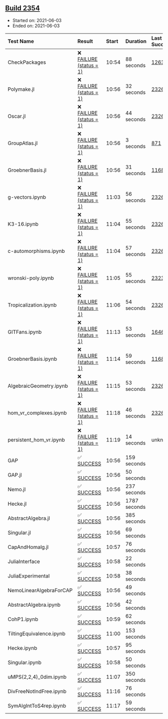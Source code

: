 ## [Build 2354](https://oscarci.mathematik.uni-kl.de/job/oscar-stable/2354/)

* Started on: 2021-06-03
* Ended on: 2021-06-03

| Test Name    | Result | Start | Duration | Last Success | First Failure |
|:-------------|:-------|:------|:---------|:-------------|:--------------|
| CheckPackages | ❌ [FAILURE (status = 1)](https://oscarci.mathematik.uni-kl.de/job/oscar-stable/2354/artifact/logs/build-2354/CheckPackages.log) | 10:54 | 88 seconds | [1263](https://oscarci.mathematik.uni-kl.de/job/oscar-stable/1263/) | [1264](https://oscarci.mathematik.uni-kl.de/job/oscar-stable/1264/) |
| Polymake.jl | ❌ [FAILURE (status = 1)](https://oscarci.mathematik.uni-kl.de/job/oscar-stable/2354/artifact/logs/build-2354/Polymake.jl.log) | 10:56 | 32 seconds | [2326](https://oscarci.mathematik.uni-kl.de/job/oscar-stable/2326/) | [2327](https://oscarci.mathematik.uni-kl.de/job/oscar-stable/2327/) |
| Oscar.jl | ❌ [FAILURE (status = 1)](https://oscarci.mathematik.uni-kl.de/job/oscar-stable/2354/artifact/logs/build-2354/Oscar.jl.log) | 10:56 | 44 seconds | [2326](https://oscarci.mathematik.uni-kl.de/job/oscar-stable/2326/) | [2327](https://oscarci.mathematik.uni-kl.de/job/oscar-stable/2327/) |
| GroupAtlas.jl | ❌ [FAILURE (status = 1)](https://oscarci.mathematik.uni-kl.de/job/oscar-stable/2354/artifact/logs/build-2354/GroupAtlas.jl.log) | 10:56 | 3 seconds | [871](https://oscarci.mathematik.uni-kl.de/job/oscar-stable/871/) | [872](https://oscarci.mathematik.uni-kl.de/job/oscar-stable/872/) |
| GroebnerBasis.jl | ❌ [FAILURE (status = 1)](https://oscarci.mathematik.uni-kl.de/job/oscar-stable/2354/artifact/logs/build-2354/GroebnerBasis.jl.log) | 10:56 | 31 seconds | [1168](https://oscarci.mathematik.uni-kl.de/job/oscar-stable/1168/) | [1169](https://oscarci.mathematik.uni-kl.de/job/oscar-stable/1169/) |
| g-vectors.ipynb | ❌ [FAILURE (status = 1)](https://oscarci.mathematik.uni-kl.de/job/oscar-stable/2354/artifact/logs/build-2354/g-vectors.ipynb.log) | 11:03 | 56 seconds | [2326](https://oscarci.mathematik.uni-kl.de/job/oscar-stable/2326/) | [2327](https://oscarci.mathematik.uni-kl.de/job/oscar-stable/2327/) |
| K3-16.ipynb | ❌ [FAILURE (status = 1)](https://oscarci.mathematik.uni-kl.de/job/oscar-stable/2354/artifact/logs/build-2354/K3-16.ipynb.log) | 11:04 | 55 seconds | [2326](https://oscarci.mathematik.uni-kl.de/job/oscar-stable/2326/) | [2327](https://oscarci.mathematik.uni-kl.de/job/oscar-stable/2327/) |
| c-automorphisms.ipynb | ❌ [FAILURE (status = 1)](https://oscarci.mathematik.uni-kl.de/job/oscar-stable/2354/artifact/logs/build-2354/c-automorphisms.ipynb.log) | 11:04 | 57 seconds | [2326](https://oscarci.mathematik.uni-kl.de/job/oscar-stable/2326/) | [2327](https://oscarci.mathematik.uni-kl.de/job/oscar-stable/2327/) |
| wronski-poly.ipynb | ❌ [FAILURE (status = 1)](https://oscarci.mathematik.uni-kl.de/job/oscar-stable/2354/artifact/logs/build-2354/wronski-poly.ipynb.log) | 11:05 | 55 seconds | [2323](https://oscarci.mathematik.uni-kl.de/job/oscar-stable/2323/) | [2324](https://oscarci.mathematik.uni-kl.de/job/oscar-stable/2324/) |
| Tropicalization.ipynb | ❌ [FAILURE (status = 1)](https://oscarci.mathematik.uni-kl.de/job/oscar-stable/2354/artifact/logs/build-2354/Tropicalization.ipynb.log) | 11:06 | 54 seconds | [2326](https://oscarci.mathematik.uni-kl.de/job/oscar-stable/2326/) | [2327](https://oscarci.mathematik.uni-kl.de/job/oscar-stable/2327/) |
| GITFans.ipynb | ❌ [FAILURE (status = 1)](https://oscarci.mathematik.uni-kl.de/job/oscar-stable/2354/artifact/logs/build-2354/GITFans.ipynb.log) | 11:13 | 53 seconds | [1646](https://oscarci.mathematik.uni-kl.de/job/oscar-stable/1646/) | [1647](https://oscarci.mathematik.uni-kl.de/job/oscar-stable/1647/) |
| GroebnerBasis.ipynb | ❌ [FAILURE (status = 1)](https://oscarci.mathematik.uni-kl.de/job/oscar-stable/2354/artifact/logs/build-2354/GroebnerBasis.ipynb.log) | 11:14 | 59 seconds | [1168](https://oscarci.mathematik.uni-kl.de/job/oscar-stable/1168/) | [1169](https://oscarci.mathematik.uni-kl.de/job/oscar-stable/1169/) |
| AlgebraicGeometry.ipynb | ❌ [FAILURE (status = 1)](https://oscarci.mathematik.uni-kl.de/job/oscar-stable/2354/artifact/logs/build-2354/AlgebraicGeometry.ipynb.log) | 11:15 | 53 seconds | [2326](https://oscarci.mathematik.uni-kl.de/job/oscar-stable/2326/) | [2327](https://oscarci.mathematik.uni-kl.de/job/oscar-stable/2327/) |
| hom_vr_complexes.ipynb | ❌ [FAILURE (status = 1)](https://oscarci.mathematik.uni-kl.de/job/oscar-stable/2354/artifact/logs/build-2354/hom_vr_complexes.ipynb.log) | 11:18 | 46 seconds | [2326](https://oscarci.mathematik.uni-kl.de/job/oscar-stable/2326/) | [2327](https://oscarci.mathematik.uni-kl.de/job/oscar-stable/2327/) |
| persistent_hom_vr.ipynb | ❌ [FAILURE (status = 1)](https://oscarci.mathematik.uni-kl.de/job/oscar-stable/2354/artifact/logs/build-2354/persistent_hom_vr.ipynb.log) | 11:19 | 14 seconds | unknown | unknown |
| GAP | ✅ [SUCCESS](https://oscarci.mathematik.uni-kl.de/job/oscar-stable/2354/artifact/logs/build-2354/GAP.log) | 10:56 | 159 seconds |  |  |
| GAP.jl | ✅ [SUCCESS](https://oscarci.mathematik.uni-kl.de/job/oscar-stable/2354/artifact/logs/build-2354/GAP.jl.log) | 10:56 | 50 seconds |  |  |
| Nemo.jl | ✅ [SUCCESS](https://oscarci.mathematik.uni-kl.de/job/oscar-stable/2354/artifact/logs/build-2354/Nemo.jl.log) | 10:56 | 237 seconds |  |  |
| Hecke.jl | ✅ [SUCCESS](https://oscarci.mathematik.uni-kl.de/job/oscar-stable/2354/artifact/logs/build-2354/Hecke.jl.log) | 10:56 | 1787 seconds |  |  |
| AbstractAlgebra.jl | ✅ [SUCCESS](https://oscarci.mathematik.uni-kl.de/job/oscar-stable/2354/artifact/logs/build-2354/AbstractAlgebra.jl.log) | 10:56 | 385 seconds |  |  |
| Singular.jl | ✅ [SUCCESS](https://oscarci.mathematik.uni-kl.de/job/oscar-stable/2354/artifact/logs/build-2354/Singular.jl.log) | 10:56 | 69 seconds |  |  |
| CapAndHomalg.jl | ✅ [SUCCESS](https://oscarci.mathematik.uni-kl.de/job/oscar-stable/2354/artifact/logs/build-2354/CapAndHomalg.jl.log) | 10:57 | 76 seconds |  |  |
| JuliaInterface | ✅ [SUCCESS](https://oscarci.mathematik.uni-kl.de/job/oscar-stable/2354/artifact/logs/build-2354/JuliaInterface.log) | 10:58 | 22 seconds |  |  |
| JuliaExperimental | ✅ [SUCCESS](https://oscarci.mathematik.uni-kl.de/job/oscar-stable/2354/artifact/logs/build-2354/JuliaExperimental.log) | 10:58 | 38 seconds |  |  |
| NemoLinearAlgebraForCAP | ✅ [SUCCESS](https://oscarci.mathematik.uni-kl.de/job/oscar-stable/2354/artifact/logs/build-2354/NemoLinearAlgebraForCAP.log) | 10:56 | 49 seconds |  |  |
| AbstractAlgebra.ipynb | ✅ [SUCCESS](https://oscarci.mathematik.uni-kl.de/job/oscar-stable/2354/artifact/logs/build-2354/AbstractAlgebra.ipynb.log) | 10:56 | 42 seconds |  |  |
| CohP1.ipynb | ✅ [SUCCESS](https://oscarci.mathematik.uni-kl.de/job/oscar-stable/2354/artifact/logs/build-2354/CohP1.ipynb.log) | 10:59 | 62 seconds |  |  |
| TiltingEquivalence.ipynb | ✅ [SUCCESS](https://oscarci.mathematik.uni-kl.de/job/oscar-stable/2354/artifact/logs/build-2354/TiltingEquivalence.ipynb.log) | 11:00 | 153 seconds |  |  |
| Hecke.ipynb | ✅ [SUCCESS](https://oscarci.mathematik.uni-kl.de/job/oscar-stable/2354/artifact/logs/build-2354/Hecke.ipynb.log) | 10:57 | 95 seconds |  |  |
| Singular.ipynb | ✅ [SUCCESS](https://oscarci.mathematik.uni-kl.de/job/oscar-stable/2354/artifact/logs/build-2354/Singular.ipynb.log) | 10:58 | 50 seconds |  |  |
| uMPS(2,2,4)_0dim.ipynb | ✅ [SUCCESS](https://oscarci.mathematik.uni-kl.de/job/oscar-stable/2354/artifact/logs/build-2354/uMPS-2-2-4-_0dim.ipynb.log) | 11:07 | 350 seconds |  |  |
| DivFreeNotIndFree.ipynb | ✅ [SUCCESS](https://oscarci.mathematik.uni-kl.de/job/oscar-stable/2354/artifact/logs/build-2354/DivFreeNotIndFree.ipynb.log) | 11:16 | 76 seconds |  |  |
| SymAlgIntToS4rep.ipynb | ✅ [SUCCESS](https://oscarci.mathematik.uni-kl.de/job/oscar-stable/2354/artifact/logs/build-2354/SymAlgIntToS4rep.ipynb.log) | 11:17 | 59 seconds |  |  |
